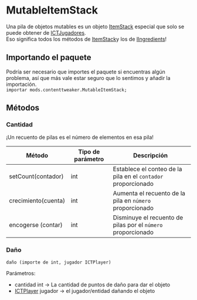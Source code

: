 # MutableItemStack

Una pila de objetos mutables es un objeto [ItemStack](/Vanilla/Items/IItemStack/) especial que solo se puede obtener de [ICTJugadores](/Mods/ContentTweaker/Vanilla/Types/Player/ICTPlayer/).  
Eso significa todos los métodos de [ItemStack](/Vanilla/Items/IItemStack/)y los de [IIngredients](/Vanilla/Variable_Types/IIngredient/)!

## Importando el paquete

Podría ser necesario que importes el paquete si encuentras algún problema, así que más vale estar seguro que lo sentimos y añadir la importación.  
`importar mods.contenttweaker.MutableItemStack;`

## Métodos

### Cantidad

¡Un recuento de pilas es el número de elementos en esa pila!

| Método              | Tipo de parámetro | Descripción                                                   |
| ------------------- | ----------------- | ------------------------------------------------------------- |
| setCount(contador)  | int               | Establece el conteo de la pila en el `contador` proporcionado |
| crecimiento(cuenta) | int               | Aumenta el recuento de la pila en `número` proporcionado      |
| encogerse (contar)  | int               | Disminuye el recuento de pilas por el `número` proporcionado  |

### Daño

`daño (importe de int, jugador ICTPlayer)`

Parámetros:

- cantidad int → La cantidad de puntos de daño para dar el objeto
- [ICTPlayer](/Mods/ContentTweaker/Vanilla/Types/Player/ICTPlayer/) jugador → el jugador/entidad dañando el objeto